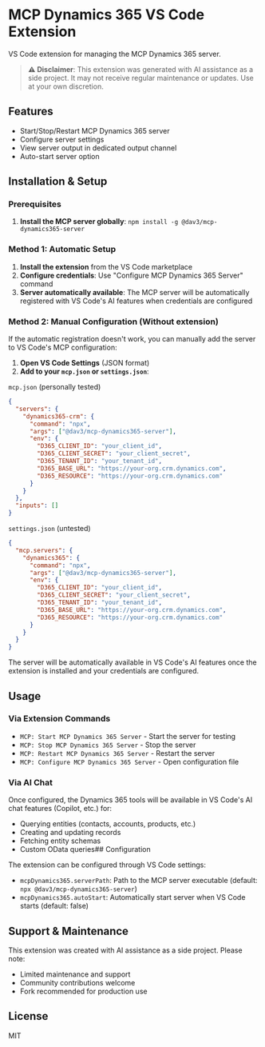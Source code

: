 # MCP Dynamics 365 VS Code Extension

VS Code extension for managing the MCP Dynamics 365 server.

> **⚠️ Disclaimer**: This extension was generated with AI assistance as a side project. It may not receive regular maintenance or updates. Use at your own discretion.

## Features

- Start/Stop/Restart MCP Dynamics 365 server
- Configure server settings
- View server output in dedicated output channel
- Auto-start server option

## Installation & Setup

### Prerequisites

1. **Install the MCP server globally**: `npm install -g @dav3/mcp-dynamics365-server`

### Method 1: Automatic Setup

1. **Install the extension** from the VS Code marketplace
2. **Configure credentials**: Use "Configure MCP Dynamics 365 Server" command
3. **Server automatically available**: The MCP server will be automatically registered with VS Code's AI features when credentials are configured

### Method 2: Manual Configuration (Without extension)

If the automatic registration doesn't work, you can manually add the server to VS Code's MCP configuration:

1. **Open VS Code Settings** (JSON format)
2. **Add to your `mcp.json` or `settings.json`**:

`mcp.json` (personally tested)

```json
{
  "servers": {
    "dynamics365-crm": {
      "command": "npx",
      "args": ["@dav3/mcp-dynamics365-server"],
      "env": {
        "D365_CLIENT_ID": "your_client_id",
        "D365_CLIENT_SECRET": "your_client_secret",
        "D365_TENANT_ID": "your_tenant_id",
        "D365_BASE_URL": "https://your-org.crm.dynamics.com",
        "D365_RESOURCE": "https://your-org.crm.dynamics.com"
      }
    }
  },
  "inputs": []
}
```

`settings.json` (untested)

```json
{
  "mcp.servers": {
    "dynamics365": {
      "command": "npx",
      "args": ["@dav3/mcp-dynamics365-server"],
      "env": {
        "D365_CLIENT_ID": "your_client_id",
        "D365_CLIENT_SECRET": "your_client_secret",
        "D365_TENANT_ID": "your_tenant_id",
        "D365_BASE_URL": "https://your-org.crm.dynamics.com",
        "D365_RESOURCE": "https://your-org.crm.dynamics.com"
      }
    }
  }
}
```

The server will be automatically available in VS Code's AI features once the extension is installed and your credentials are configured.

## Usage

### Via Extension Commands

- `MCP: Start MCP Dynamics 365 Server` - Start the server for testing
- `MCP: Stop MCP Dynamics 365 Server` - Stop the server
- `MCP: Restart MCP Dynamics 365 Server` - Restart the server
- `MCP: Configure MCP Dynamics 365 Server` - Open configuration file

### Via AI Chat

Once configured, the Dynamics 365 tools will be available in VS Code's AI chat features (Copilot, etc.) for:

- Querying entities (contacts, accounts, products, etc.)
- Creating and updating records
- Fetching entity schemas
- Custom OData queries## Configuration

The extension can be configured through VS Code settings:

- `mcpDynamics365.serverPath`: Path to the MCP server executable (default: `npx @dav3/mcp-dynamics365-server`)
- `mcpDynamics365.autoStart`: Automatically start server when VS Code starts (default: false)

## Support & Maintenance

This extension was created with AI assistance as a side project. Please note:

- Limited maintenance and support
- Community contributions welcome
- Fork recommended for production use

## License

MIT

